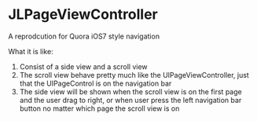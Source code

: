 JLPageViewController
====================

A reprodcution for Quora iOS7 style navigation

What it is like:
1. Consist of a side view and a scroll view
2. The scroll view behave pretty much like the UIPageViewController, just that the UIPageControl is on the navigation bar
3. The side view will be shown when the scroll view is on the first page and the user drag to right, or when user press the left navigation bar button no matter which page the scroll view is on
